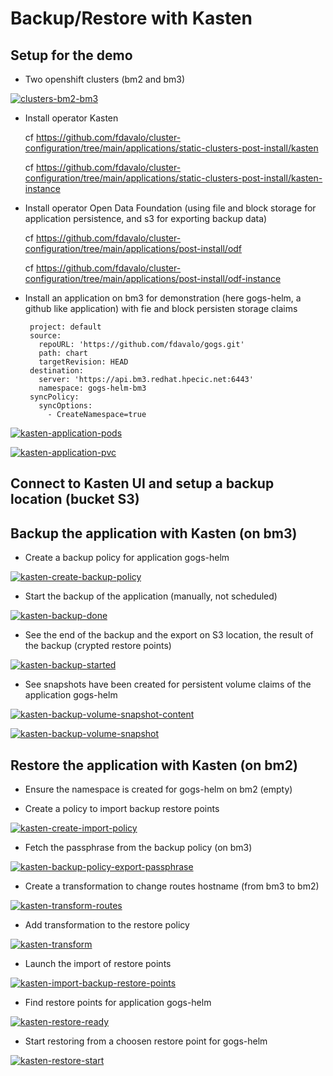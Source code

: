 # Backup/Restore with Kasten

## Setup for the demo

* Two openshift clusters (bm2 and bm3)

[![clusters-bm2-bm3](https://github.com/fdavalo/backup-restore-with-kasten/blob/main/acm-bm2-bm3.png?raw=true)](acm-bm2-bm3.png)

* Install operator Kasten 
  
    cf https://github.com/fdavalo/cluster-configuration/tree/main/applications/static-clusters-post-install/kasten
  
    cf https://github.com/fdavalo/cluster-configuration/tree/main/applications/static-clusters-post-install/kasten-instance

* Install operator Open Data Foundation (using file and block storage for application persistence, and s3 for exporting backup data)
  
    cf https://github.com/fdavalo/cluster-configuration/tree/main/applications/post-install/odf
  
    cf https://github.com/fdavalo/cluster-configuration/tree/main/applications/post-install/odf-instance

* Install an application on bm3 for demonstration (here gogs-helm, a github like application) with fie and block persisten storage claims
  
       project: default
       source:
         repoURL: 'https://github.com/fdavalo/gogs.git'
         path: chart
         targetRevision: HEAD
       destination:
         server: 'https://api.bm3.redhat.hpecic.net:6443'
         namespace: gogs-helm-bm3
       syncPolicy:
         syncOptions:
           - CreateNamespace=true

[![kasten-application-pods](https://github.com/fdavalo/backup-restore-with-kasten/blob/main/kasten-application-pods.png?raw=true)](kasten-application-pods.png)

[![kasten-application-pvc](https://github.com/fdavalo/backup-restore-with-kasten/blob/main/kasten-application-pvc.png?raw=true)](kasten-application-pvc.png)

## Connect to Kasten UI and setup a backup location (bucket S3)

## Backup the application with Kasten (on bm3)

* Create a backup policy for application gogs-helm

[![kasten-create-backup-policy](https://github.com/fdavalo/backup-restore-with-kasten/blob/main/kasten-create-backup-policy.png?raw=true)](kasten-create-backup-policy.png)

* Start the backup of the application (manually, not scheduled)

[![kasten-backup-done](https://github.com/fdavalo/backup-restore-with-kasten/blob/main/kasten-backup-started.png?raw=true)](kasten-backup-started.png)

* See the end of the backup and the export on S3 location, the result of the backup (crypted restore points)

[![kasten-backup-started](https://github.com/fdavalo/backup-restore-with-kasten/blob/main/kasten-backup-done.png?raw=true)](kasten-backup-done.png)

* See snapshots have been created for persistent volume claims of the application gogs-helm

[![kasten-backup-volume-snapshot-content](https://github.com/fdavalo/backup-restore-with-kasten/blob/main/kasten-backup-volume-snapshot-content.png?raw=true)](kasten-backup-volume-snapshot-content.png)

[![kasten-backup-volume-snapshot](https://github.com/fdavalo/backup-restore-with-kasten/blob/main/kasten-backup-volume-snapshot.png?raw=true)](kasten-backup-volume-snapshot.png)

## Restore the application with Kasten (on bm2)

* Ensure the namespace is created for gogs-helm on bm2 (empty)

* Create a policy to import backup restore points

[![kasten-create-import-policy](https://github.com/fdavalo/backup-restore-with-kasten/blob/main/kasten-create-import-policy.png?raw=true)](kasten-create-import-policy.png)

* Fetch the passphrase from the backup policy (on bm3)

[![kasten-backup-policy-export-passphrase](https://github.com/fdavalo/backup-restore-with-kasten/blob/main/kasten-backup-policy-export-passphrase.png?raw=true)](kasten-backup-policy-export-passphrase.png)

* Create a transformation to change routes hostname (from bm3 to bm2)

[![kasten-transform-routes](https://github.com/fdavalo/backup-restore-with-kasten/blob/main/kasten-transform-routes.png?raw=true)](kasten-transform-routes.png)

* Add transformation to the restore policy

[![kasten-transform](https://github.com/fdavalo/backup-restore-with-kasten/blob/main/kasten-transform.png?raw=true)](kasten-transform.png)

* Launch the import of restore points

[![kasten-import-backup-restore-points](https://github.com/fdavalo/backup-restore-with-kasten/blob/main/kasten-import-backup-restore-points.png?raw=true)](kasten-import-backup-restore-points.png)

* Find restore points for application gogs-helm

[![kasten-restore-ready](https://github.com/fdavalo/backup-restore-with-kasten/blob/main/kasten-restore-ready.png?raw=true)](kasten-restore-ready.png)

* Start restoring from a choosen restore point for gogs-helm

[![kasten-restore-start](https://github.com/fdavalo/backup-restore-with-kasten/blob/main/kasten-restore-start.png?raw=true)](kasten-restore-start.png)


